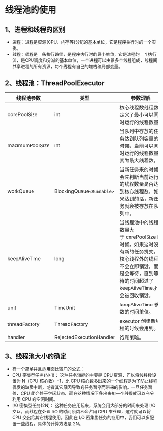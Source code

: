 # 线程池的使用

## 1、进程和线程的区别

- 进程：进程是资源(CPU、内存等)分配的基本单位，它是程序执行时的一个实例。
- 线程：线程是一条执行路径，是程序执行时的最小单位，它是进程的一个执行流，是CPU调度和分派的基本单位，一个进程可以由很多个线程组成，线程间共享进程的所有资源，每个线程有自己的堆栈和局部变量。

## 2、线程池：ThreadPoolExecutor

| 线程池参数      | 类型                      | 参数理解                                                                                                                                                            |
| --------------- | ------------------------- | ------------------------------------------------------------------------------------------------------------------------------------------------------------------- |
| corePoolSize    | int                       | 核心线程数线程数定义了最小可以同时运行的线程数量                                                                                                                    |
| maximumPoolSize | int                       | 当队列中存放的任务达到队列容量的时候，当前可以同时运行的线程数量变为最大线程数。                                                                                    |
| workQueue       | BlockingQueue`<Runnable>` | 当新任务来的时候会先判断当前运行的线程数量是否达到核心线程数，如果达到的话，新任务就会被存放在队列中。                                                              |
| keepAliveTime   | long                      | 当线程池中的线程数量大于 corePoolSize 的时候，如果这时没有新的任务提交，核心线程外的线程不会立即销毁，而是会等待，直到等待的时间超过了keepAliveTime才会被回收销毁。 |
| unit            | TimeUnit                  | keepAliveTime 参数的时间单位。                                                                                                                                      |
| threadFactory   | ThreadFactory             | executor 创建新线程的时候会用到。                                                                                                                                   |
| handler         | RejectedExecutionHandler  | 饱和策略。                                                                                                                                                          |

## 3、线程池大小的确定

- 有一个简单并且适用面比较广的公式：
- CPU 密集型任务(N+1)： 这种任务消耗的主要是 CPU 资源，可以将线程数设置为 N（CPU 核心数）+1，比 CPU 核心数多出来的一个线程是为了防止线程偶发的缺页中断，或者其它原因导致的任务暂停而带来的影响。一旦任务暂停，CPU 就会处于空闲状态，而在这种情况下多出来的一个线程就可以充分利用 CPU 的空闲时间。
- I/O 密集型任务(2N)： 这种任务应用起来，系统会用大部分的时间来处理 I/O 交互，而线程在处理 I/O 的时间段内不会占用 CPU 来处理，这时就可以将 CPU 交出给其它线程使用。因此在 I/O 密集型任务的应用中，我们可以多配置一些线程，具体的计算方法是 2N。
